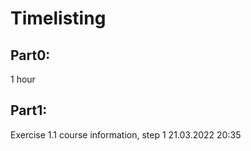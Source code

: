 # Timelisting

## Part0:

1 hour

## Part1:

Exercise 1.1 course information, step 1
21.03.2022 20:35
